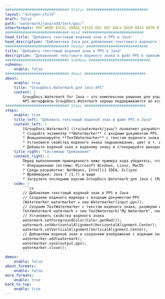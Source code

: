```yaml
---
############################# Static ############################
layout: "autogen-child"
draft: false
path: "watermark/java/add/text/pps/"
otherformats: PDF WORD EXCEL IMAGE VISIO DOC DOT DOCX DOCM DOTX DOTM RTF TXT XLSX XLSM XLTM XLT XLTX XLS XLSB XLAM SXC PPTX PPTM PPSX PPSM POTM POT POTX PPT ODT BMP GIF JPEG JP2 PNG TIFF WEBP VSD VDX VSDX VSTX VSX VSSX VSDM VSSM VSTM VTX VDW VSS VST
############################# Head ############################
head_title: "Добавить текстовый водяной знак в PPS в Java"
head_description: "Библиотека Java для добавления текстового водяного знака в файл PPS в приложениях Java и J2SE с использованием API GroupDocs.Watermark для Java"
############################# Header ############################
title: "Добавить текстовый водяной знак в PPS в Java"
description: "Добавление текстового водяного знака в файл PPS в приложениях Java и J2SE. Управляйте размером водяного знака, типом шрифта, углом поворота и положением водяного знака на страницах документа, как вам может понадобиться."
############################# SubMenu ############################
submenu:
    enable: false
############################# About ############################
about:
    enable: true
    title: "GroupDocs.Watermark для Java API"
    content: |
        GroupDocs.Watermark for Java — это комплексное решение для управления водяными знаками для приложений Java. Разработчики могут быстро выполнять такие операции с водяными знаками, как; добавлять, редактировать, искать и удалять различные типы водяных знаков в документах всех популярных форматов файлов. Он поддерживает работу с текстовыми и графическими водяными знаками в различных документах, включая PDF, Microsoft Word, Excel, PowerPoint, Visio, электронную почту и форматы изображений.
        API-интерфейсы GroupDocs.Watermark хорошо поддерживаются во всех основных операционных системах и версиях Java, включая J2SE 7.0 (1.7), J2SE 8.0 (1.8) и Java 10.
############################# Steps ############################
steps:
    enable: true
    title_left: "Добавить текстовый водяной знак в файл PPS в Java"
    content_left: |
        [GroupDocs.Watermark] (/ru/watermark/java/) позволяет разработчикам Java легко добавлять текстовые водяные знаки в свои приложения, выполняя несколько простых шагов.
        * Создайте экземпляр **Watermarker** с входным документом PPS.
        * Инициализируйте **TextWatermarker** с текстом водяного знака, размером и стилем шрифта.
        * Установите свойства водяного знака (выравнивание, цвет и т. д.).
        * Добавьте водяной знак к водяному знаку и сгенерируйте выходной документ.
    title_right: "Системные Требования"
    content_right: |
        Перед выполнением приведенного ниже примера кода убедитесь, что в вашей системе установлены следующие предварительные компоненты.
        * Операционные системы: Microsoft Windows, Linux, MacOS
        * Среды разработки: NetBeans, IntelliJ IDEA, Eclipse
        * Фреймворки: Java 7 (1.7) и выше
        * Загрузите последнюю версию GroupDocs.Watermark для Java с [Maven](https://repository.groupdocs.com/webapp/#/artifacts/browse/tree/General/repo/com/groupdocs/groupdocs-watermark)
    code: |
        ```cs
        // Добавляем текстовый водяной знак в PPS в Java
        // Создание водяного маркера с входным документом PPS
        (Watermarker watermarker = new Watermarker(input.pps));
        // Создаем TextWatermarker с текстом водяного знака, размером и стилем шрифта
        TextWatermark watermark = new TextWatermark("My Watermark", new Font("Arial", 36));
        // Установить свойства водяного знака
        watermark.setForegroundColor(Color.getRed());
        watermark.setHorizontalAlignment(HorizontalAlignment.Center);
        watermark.setVerticalAlignment(VerticalAlignment.Center);
        // Добавляем водяной знак и сохраняем изображение с водяным знаком
        watermarker.add(watermark);
        watermarker.save(output.pps);
        watermarker.close();
        ```        
demos:
    enable: false
about_formats:
    enable: false
more_formats:
    enable: true
back_to_top:
    enable: true
---
```

